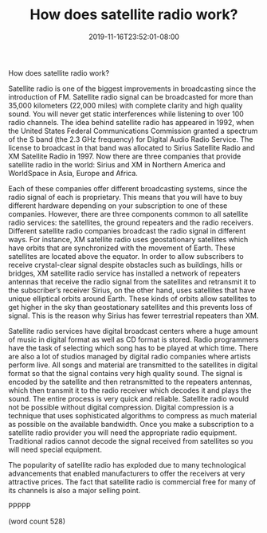 ﻿---
title: "How does satellite radio work?"
date: 2019-11-16T23:52:01-08:00
description: "Satellite-Radio Tips for Web Success"
featured_image: "/images/Satellite-Radio.jpg"
tags: ["Satellite Radio"]
---

How does satellite radio work?

Satellite radio is one of the biggest improvements in broadcasting since the introduction of FM. Satellite radio signal can be broadcasted for more than 35,000 kilometers (22,000 miles) with complete clarity and high quality sound. You will never get static interferences while listening to over 100 radio channels. The idea behind satellite radio has appeared in 1992, when the United States Federal Communications Commission granted a spectrum of the S band (the 2.3 GHz frequency) for Digital Audio Radio Service. The license to broadcast in that band was allocated to Sirius Satellite Radio and XM Satellite Radio in 1997. Now there are three companies that provide satellite radio in the world: Sirius and XM in Northern America and WorldSpace in Asia, Europe and Africa.  

Each of these companies offer different broadcasting systems, since the radio signal of each is proprietary. This means that you will have to buy different hardware depending on your subscription to one of these companies. However, there are three components common to all satellite radio services: the satellites, the ground repeaters and the radio receivers. Different satellite radio companies broadcast the radio signal in different ways. For instance, XM satellite radio uses geostationary satellites which have orbits that are synchronized with the movement of Earth. These satellites are located above the equator. In order to allow subscribers to receive crystal-clear signal despite obstacles such as buildings, hills or bridges, XM satellite radio service has installed a network of repeaters antennas that receive the radio signal from the satellites and retransmit it to the subscriber’s receiver Sirius, on the other hand, uses satellites that have unique elliptical orbits around Earth. These kinds of orbits allow satellites to get higher in the sky than geostationary satellites and this prevents loss of signal. This is the reason why Sirius has fewer terrestrial repeaters than XM.  

Satellite radio services have digital broadcast centers where a huge amount of music in digital format as well as CD format is stored. Radio programmers have the task of selecting which song has to be played at which time. There are also a lot of studios managed by digital radio companies where artists perform live. All songs and material are transmitted to the satellites in digital format so that the signal contains very high quality sound. The signal is encoded by the satellite and then retransmitted to the repeaters antennas, which then transmit it to the radio receiver which decodes it and plays the sound. The entire process is very quick and reliable. Satellite radio would not be possible without digital compression. Digital compression is a technique that uses sophisticated algorithms to compress as much material as possible on the available bandwidth. Once you make a subscription to a satellite radio provider you will need the appropriate radio equipment. Traditional radios cannot decode the signal received from satellites so you will need special equipment. 

The popularity of satellite radio has exploded due to many technological advancements that enabled manufacturers to offer the receivers at very attractive prices. The fact that satellite radio is commercial free for many of its channels is also a major selling point. 

PPPPP

(word count 528)

